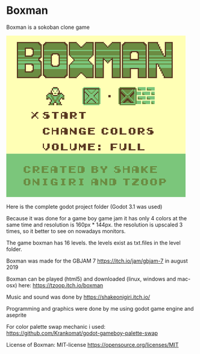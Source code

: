# Boxman

 Boxman is a sokoban clone game
 
 ![](https://github.com/Tzoop/Boxman-Sokoban-Game-Godot/blob/master/GifBoxmanForGitHub.gif)
 
 Here is the complete godot project folder (Godot 3.1 was used)
 
 Because it was done for a game boy game jam it has only 4 colors at the same time and resolution is 160px * 144px.
 the resolution is upscaled 3 times, so it better to see on nowadays monitors.
 
 The game boxman has 16 levels. the levels exist as txt.files in the level folder.

 Boxman was made for the GBJAM 7 https://itch.io/jam/gbjam-7  in august 2019
 
 Boxman can be played (html5) and downloaded (linux, windows and mac-osx) here: https://tzoop.itch.io/boxman
 
 Music and sound was done by https://shakeonigiri.itch.io/
 
 Programming and graphics were done by me using godot game engine and aseprite
 
 For color palette swap mechanic i used: https://github.com/Krankomat/godot-gameboy-palette-swap
 
 License of Boxman: MIT-license https://opensource.org/licenses/MIT
